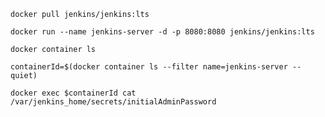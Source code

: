 `docker pull jenkins/jenkins:lts`

`docker run --name jenkins-server -d -p 8080:8080 jenkins/jenkins:lts`

`docker container ls`

`containerId=$(docker container ls --filter name=jenkins-server --quiet)`

`docker exec $containerId cat /var/jenkins_home/secrets/initialAdminPassword`
